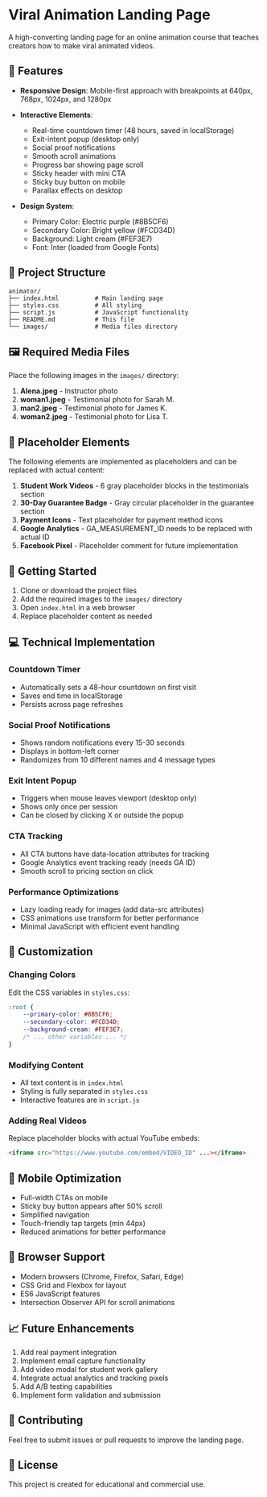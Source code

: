 # Viral Animation Landing Page

A high-converting landing page for an online animation course that teaches creators how to make viral animated videos.

## 🚀 Features

- **Responsive Design**: Mobile-first approach with breakpoints at 640px, 768px, 1024px, and 1280px
- **Interactive Elements**:
  - Real-time countdown timer (48 hours, saved in localStorage)
  - Exit-intent popup (desktop only)
  - Social proof notifications
  - Smooth scroll animations
  - Progress bar showing page scroll
  - Sticky header with mini CTA
  - Sticky buy button on mobile
  - Parallax effects on desktop

- **Design System**:
  - Primary Color: Electric purple (#8B5CF6)
  - Secondary Color: Bright yellow (#FCD34D)
  - Background: Light cream (#FEF3E7)
  - Font: Inter (loaded from Google Fonts)

## 📁 Project Structure

```
animator/
├── index.html          # Main landing page
├── styles.css          # All styling
├── script.js           # JavaScript functionality
├── README.md           # This file
└── images/             # Media files directory
```

## 🖼️ Required Media Files

Place the following images in the `images/` directory:

1. **Alena.jpeg** - Instructor photo
2. **woman1.jpeg** - Testimonial photo for Sarah M.
3. **man2.jpeg** - Testimonial photo for James K.
4. **woman2.jpeg** - Testimonial photo for Lisa T.

## 📝 Placeholder Elements

The following elements are implemented as placeholders and can be replaced with actual content:

1. **Student Work Videos** - 6 gray placeholder blocks in the testimonials section
2. **30-Day Guarantee Badge** - Gray circular placeholder in the guarantee section
3. **Payment Icons** - Text placeholder for payment method icons
4. **Google Analytics** - GA_MEASUREMENT_ID needs to be replaced with actual ID
5. **Facebook Pixel** - Placeholder comment for future implementation

## 🚀 Getting Started

1. Clone or download the project files
2. Add the required images to the `images/` directory
3. Open `index.html` in a web browser
4. Replace placeholder content as needed

## 💻 Technical Implementation

### Countdown Timer
- Automatically sets a 48-hour countdown on first visit
- Saves end time in localStorage
- Persists across page refreshes

### Social Proof Notifications
- Shows random notifications every 15-30 seconds
- Displays in bottom-left corner
- Randomizes from 10 different names and 4 message types

### Exit Intent Popup
- Triggers when mouse leaves viewport (desktop only)
- Shows only once per session
- Can be closed by clicking X or outside the popup

### CTA Tracking
- All CTA buttons have data-location attributes for tracking
- Google Analytics event tracking ready (needs GA ID)
- Smooth scroll to pricing section on click

### Performance Optimizations
- Lazy loading ready for images (add data-src attributes)
- CSS animations use transform for better performance
- Minimal JavaScript with efficient event handling

## 🎨 Customization

### Changing Colors
Edit the CSS variables in `styles.css`:
```css
:root {
    --primary-color: #8B5CF6;
    --secondary-color: #FCD34D;
    --background-cream: #FEF3E7;
    /* ... other variables ... */
}
```

### Modifying Content
- All text content is in `index.html`
- Styling is fully separated in `styles.css`
- Interactive features are in `script.js`

### Adding Real Videos
Replace placeholder blocks with actual YouTube embeds:
```html
<iframe src="https://www.youtube.com/embed/VIDEO_ID" ...></iframe>
```

## 📱 Mobile Optimization

- Full-width CTAs on mobile
- Sticky buy button appears after 50% scroll
- Simplified navigation
- Touch-friendly tap targets (min 44px)
- Reduced animations for better performance

## 🔧 Browser Support

- Modern browsers (Chrome, Firefox, Safari, Edge)
- CSS Grid and Flexbox for layout
- ES6 JavaScript features
- Intersection Observer API for scroll animations

## 📈 Future Enhancements

1. Add real payment integration
2. Implement email capture functionality
3. Add video modal for student work gallery
4. Integrate actual analytics and tracking pixels
5. Add A/B testing capabilities
6. Implement form validation and submission

## 🤝 Contributing

Feel free to submit issues or pull requests to improve the landing page.

## 📄 License

This project is created for educational and commercial use. 